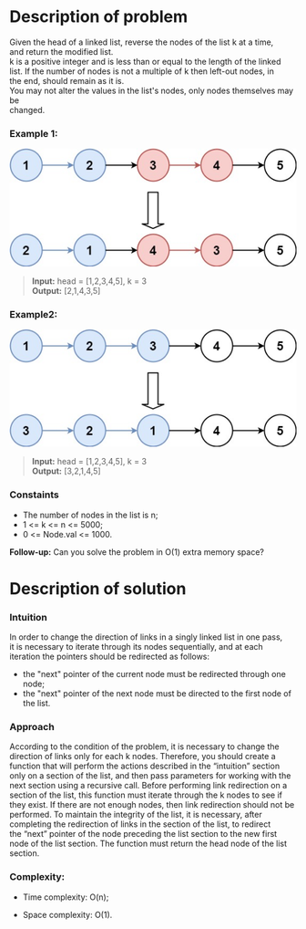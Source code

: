 # Description of problem

Given the head of a linked list, reverse the nodes of the list k at a time, <br>
and return the modified list.<br>
k is a positive integer and is less than or equal to the length of the linked <br>
list. If the number of nodes is not a multiple of k then left-out nodes, in <br>
the end, should remain as it is.<br>
You may not alter the values in the list's nodes, only nodes themselves may be <br> changed.

### Example 1:
![test](images/reverse_ex1.jpeg)
> <b>Input:</b> head = [1,2,3,4,5], k = 3<br>
<b>Output:</b> [2,1,4,3,5]

### Example2:
![test](images/reverse_ex2.jpeg)
> <b>Input:</b> head = [1,2,3,4,5], k = 3<br>
<b>Output:</b> [3,2,1,4,5]

### Constaints
- The number of nodes in the list is n;
- 1 <= k <= n <= 5000;
- 0 <= Node.val <= 1000.

<b>Follow-up:</b> Can you solve the problem in O(1) extra memory space?

# Description of solution

### Intuition
In order to change the direction of links in a singly linked list in one pass, <br>
it is necessary to iterate through its nodes sequentially, and at each<br>
iteration the pointers should be redirected as follows:<br>
- the "next" pointer of the current node must be redirected through one node;
- the "next" pointer of the next node must be directed to the first node of <br>
the list.

### Approach
According to the condition of the problem, it is necessary to change the <br>
direction of links only for each k nodes. Therefore, you should create a <br>
function that will perform the actions described in the “intuition” section <br>
only on a section of the list, and then pass parameters for working with the <br>
next section using a recursive call. Before performing link redirection on a <br>
section of the list, this function must iterate through the k nodes to see if <br>
they exist. If there are not enough nodes, then link redirection should not be <br>
performed. To maintain the integrity of the list, it is necessary, after <br>
completing the redirection of links in the section of the list, to redirect <br>
the “next” pointer of the node preceding the list section to the new first <br>
node of the list section. The function must return the head node of the list <br>
section.

### Complexity:
- Time complexity: O(n);

- Space complexity: O(1).